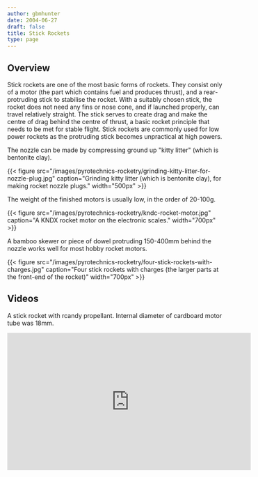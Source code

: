 ```yaml
---
author: gbmhunter
date: 2004-06-27
draft: false
title: Stick Rockets
type: page
---
```


## Overview


Stick rockets are one of the most basic forms of rockets. They consist only of a motor (the part which contains fuel and produces thrust), and a rear-protruding stick to stabilise the rocket. With a suitably chosen stick, the rocket does not need any fins or nose cone, and if launched properly, can travel relatively straight. The stick serves to create drag and make the centre of drag behind the centre of thrust, a basic rocket principle that needs to be met for stable flight. Stick rockets are commonly used for low power rockets as the protruding stick becomes unpractical at high powers.

The nozzle can be made by compressing ground up "kitty litter" (which is bentonite clay).

{{< figure src="/images/pyrotechnics-rocketry/grinding-kitty-litter-for-nozzle-plug.jpg" caption="Grinding kitty litter (which is bentonite clay), for making rocket nozzle plugs."  width="500px" >}}

The weight of the finished motors is usually low, in the order of 20-100g.

{{< figure src="/images/pyrotechnics-rocketry/kndc-rocket-motor.jpg" caption="A KNDX rocket motor on the electronic scales."  width="700px" >}}

A bamboo skewer or piece of dowel protruding 150-400mm behind the nozzle works well for most hobby rocket motors.

{{< figure src="/images/pyrotechnics-rocketry/four-stick-rockets-with-charges.jpg" caption="Four stick rockets with charges (the larger parts at the front-end of the rocket)"  width="700px" >}}

## Videos

A stick rocket with rcandy propellant. Internal diameter of cardboard motor tube was 18mm.

<iframe width="560" height="315" src="https://www.youtube.com/embed/w9b2k-Lh5ww" frameborder="0" allow="accelerometer; autoplay; encrypted-media; gyroscope; picture-in-picture" allowfullscreen></iframe>